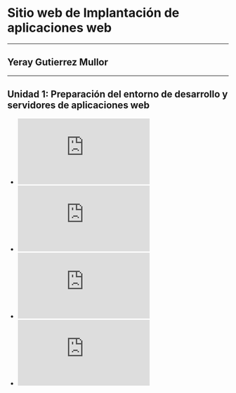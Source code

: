 # Sitio web de Implantación de aplicaciones web
---
## Yeray Gutierrez Mullor
---
Unidad 1: Preparación del entorno de desarrollo y servidores de aplicaciones web
---
* ![Ejercicio 1](https://github.com/yerayyeray/prueba_yeray/blob/main/Ejercicio1IAW/ejercicio1%20IAW.md)
* ![Ejercicio 2](https://github.com/yerayyeray/prueba_yeray/blob/main/Ejercicio2IAW/Ejercicio2.md)
* ![Ejercicio 3](https://github.com/yerayyeray/prueba_yeray/blob/main/Ejercicio3IAW/ejercicio3.md)
* ![Ejercicio 4](https://github.com/yerayyeray/prueba_yeray/blob/main/Ejercicio4IAW/Ejercicio4.md)
